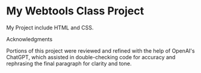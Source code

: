 # My Webtools Class Project

My Project include HTML and CSS.





Acknowledgments

Portions of this project were reviewed and refined with the help of OpenAI's ChatGPT, which assisted in double-checking code for accuracy and rephrasing the final paragraph for clarity and tone.